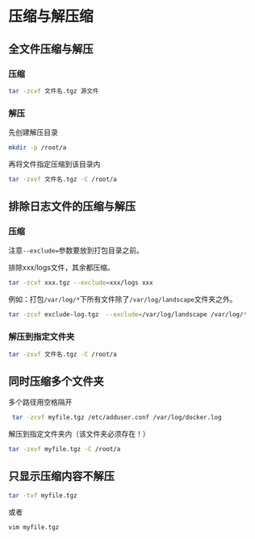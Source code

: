 # 压缩与解压缩


## 全文件压缩与解压

### 压缩

```bash
tar -zcvf 文件名.tgz 源文件
```

### 解压

先创建解压目录

```bash
mkdir -p /root/a
```

再将文件指定压缩到该目录内

```bash
tar -zxvf 文件名.tgz -C /root/a
```

## 排除日志文件的压缩与解压

### 压缩

注意`--exclude=`参数要放到打包目录之前。

排除xxx/logs文件，其余都压缩。

```bash
tar -zcvf xxx.tgz --exclude=xxx/logs xxx
```

例如：打包`/var/log/*`下所有文件除了`/var/log/landscape`文件夹之外。

```bash
tar -zcvf exclude-log.tgz  --exclude=/var/log/landscape /var/log/*
```

### 解压到指定文件夹

```bash
tar -zxvf 文件名.tgz -C /root/a
```

## 同时压缩多个文件夹

多个路径用空格隔开

```bash
 tar -zcvf myfile.tgz /etc/adduser.conf /var/log/docker.log
```

解压到指定文件夹内（该文件夹必须存在！）

```bash
tar -zxvf myfile.tgz -C /root/a
```

## 只显示压缩内容不解压

```bash
tar -tvf myfile.tgz 
```

或者

```bash
vim myfile.tgz
```


